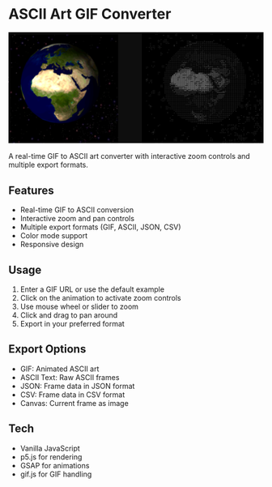 # ASCII Art GIF Converter

![ASCII Art GIF Converter Preview](preview.png)

A real-time GIF to ASCII art converter with interactive zoom controls and multiple export formats.

## Features

- Real-time GIF to ASCII conversion
- Interactive zoom and pan controls
- Multiple export formats (GIF, ASCII, JSON, CSV)
- Color mode support
- Responsive design

## Usage

1. Enter a GIF URL or use the default example
2. Click on the animation to activate zoom controls
3. Use mouse wheel or slider to zoom
4. Click and drag to pan around
5. Export in your preferred format

## Export Options

- GIF: Animated ASCII art
- ASCII Text: Raw ASCII frames
- JSON: Frame data in JSON format
- CSV: Frame data in CSV format
- Canvas: Current frame as image

## Tech

- Vanilla JavaScript
- p5.js for rendering
- GSAP for animations
- gif.js for GIF handling
